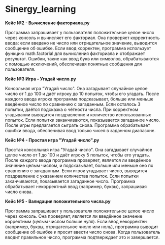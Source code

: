 # Sinergy_learning

**Кейс №2 - Вычисление факториала.py**  

Программа запрашивает у пользователя положительное целое число через консоль и вычисляет его факториал. Она проверяет корректность ввода: если введено не число или отрицательное значение, выводится сообщение об ошибке. Если ввод корректен, программа использует функцию math.factorial для вычисления факториала и отображает результат. Ошибки, такие как ввод букв или символов, обрабатываются с помощью исключений, обеспечивая понятные сообщения для пользователя.  

**Кейс №3 Игра - Угадай число.py**  

Консольная игра "Угадай число". Она загадывает случайное целое число от 1 до 100 и даёт игроку до 10 попыток, чтобы его угадать. После каждого ввода игрока программа подсказывает, больше или меньше введённое число по сравнению с загаданным. Если осталось 3 попытки, даётся подсказка о чётности числа. При корректном угадывании выводится поздравление и количество использованных попыток. Если попытки заканчиваются, показывается загаданное число. После игры предлагается сыграть снова. Программа обрабатывает ошибки ввода, обеспечивая ввод только чисел в заданном диапазоне.  

**Кейс №4 - Простая игра "Угадай число".py**  

Простая консольная игра "Угадай число". Она загадывает случайное целое число от 1 до 100 и даёт игроку 5 попыток, чтобы его угадать. После каждого ввода программа проверяет, является ли введённое значение целым числом, и подсказывает, больше или меньше оно по сравнению с загаданным. Если игрок угадывает число, выводится поздравление с указанием количества попыток. Если попытки заканчиваются, показывается загаданное число. Программа обрабатывает некорректный ввод (например, буквы), запрашивая число снова. 

**Кейс №5 - Валидация положительного числа.py**  

Программа запрашивает у пользователя положительное целое число через консоль. Она проверяет, является ли введённое значение корректным (целым числом больше нуля). Если ввод некорректен (например, буквы, отрицательное число или ноль), программа выводит сообщение об ошибке и просит ввести число снова. Когда пользователь вводит правильное число, программа подтверждает это и завершается.
